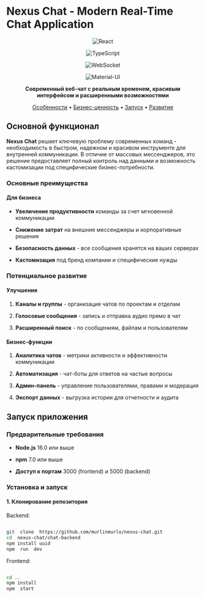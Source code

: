 
# Nexus Chat - Modern Real-Time Chat Application

  

<div  align="center">

  

![React](https://img.shields.io/badge/React-18.2.0-blue?style=for-the-badge&logo=react)

![TypeScript](https://img.shields.io/badge/TypeScript-5.0+-blue?style=for-the-badge&logo=typescript)

![WebSocket](https://img.shields.io/badge/WebSocket-Real--Time-green?style=for-the-badge&logo=websocket)

![Material-UI](https://img.shields.io/badge/Material--UI-StyledComponents-purple?style=for-the-badge&logo=mui)

  

**Современный веб-чат с реальным временем, красивым интерфейсом и расширенными возможностями**

  

[Особенности](#-особенности) • [Бизнес-ценность](#-бизнес-ценность) • [Запуск](#-запуск) • [Развитие](#-развитие)

  

</div>

  

## Основной функционал

  

**Nexus Chat** решает ключевую проблему современных команд - необходимость в быстром, надежном и красивом инструменте для внутренней коммуникации. В отличие от массовых мессенджеров, это решение предоставляет полный контроль над данными и возможность кастомизации под специфические бизнес-потребности.

  
  

### Основные преимущества

  

#### **Для бизнеса**

-  **Увеличение продуктивности** команды за счет мгновенной коммуникации

-  **Снижение затрат** на внешние мессенджеры и корпоративные решения

-  **Безопасность данных** - все сообщения хранятся на ваших серверах

-  **Кастомизация** под бренд компании и специфические нужды

  

### Потенциальное развитие

 
#### **Улучшения**

1.  **Каналы и группы** - организация чатов по проектам и отделам

2.  **Голосовые сообщения** - запись и отправка аудио прямо в чат

3.  **Расширенный поиск** - по сообщениям, файлам и пользователям

  

#### **Бизнес-функции**

1.  **Аналитика чатов** - метрики активности и эффективности коммуникации

2.  **Автоматизация** - чат-боты для ответов на частые вопросы

3.  **Админ-панель** - управление пользователями, правами и модерация

4.  **Экспорт данных** - выгрузка истории для отчетности и аудита

  

## Запуск приложения

  

### Предварительные требования

  

-  **Node.js** 16.0 или выше

-  **npm** 7.0 или выше

-  **Доступ к портам** 3000 (frontend) и 5000 (backend)

  

### Установка и запуск

  

#### 1. Клонирование репозитория

Backend:
```bash

git  clone  https://github.com/murlinmurlo/nexus-chat.git
cd  nexus-chat/chat-backend
npm install uuid
npm  run  dev 
```

Frontend:
```bash

cd ..
npm install
npm  start
```
